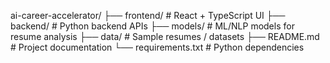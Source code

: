 ai-career-accelerator/
├── frontend/          # React + TypeScript UI
├── backend/           # Python backend APIs
├── models/            # ML/NLP models for resume analysis
├── data/              # Sample resumes / datasets
├── README.md          # Project documentation
└── requirements.txt   # Python dependencies

